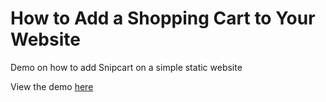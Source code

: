 # How to Add a Shopping Cart to Your Website
Demo on how to add Snipcart on a simple static website

View the demo [here](https://quirky-spence-da8c96.netlify.app/)
